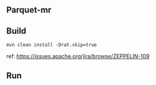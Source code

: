 ## Parquet-mr

## Build
```
mvn clean install -Drat.skip=true
```

ref: https://issues.apache.org/jira/browse/ZEPPELIN-109

## Run
```


